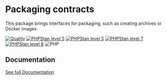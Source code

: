 Packaging contracts
===

This package brings interfaces for packaging, such as creating archives or Docker images.


[![Quality](https://github.com/php-etl/packaging-contracts/actions/workflows/quality.yaml/badge.svg)](https://github.com/php-etl/packaging-contracts/actions/workflows/quality.yaml)
[![PHPStan level 5](https://github.com/php-etl/packaging-contracts/actions/workflows/phpstan-5.yaml/badge.svg)](https://github.com/php-etl/packaging-contracts/actions/workflows/phpstan-5.yaml)
[![PHPStan level 5](https://github.com/php-etl/packaging-contracts/actions/workflows/phpstan-6.yaml/badge.svg)](https://github.com/php-etl/packaging-contracts/actions/workflows/phpstan-6.yaml)
[![PHPStan level 7](https://github.com/php-etl/packaging-contracts/actions/workflows/phpstan-7.yaml/badge.svg)](https://github.com/php-etl/packaging-contracts/actions/workflows/phpstan-7.yaml)
[![PHPStan level 8](https://github.com/php-etl/packaging-contracts/actions/workflows/phpstan-8.yaml/badge.svg)](https://github.com/php-etl/packaging-contracts/actions/workflows/phpstan-8.yaml)
![PHP](https://img.shields.io/packagist/php-v/php-etl/packaging-contracts)

Documentation
---

[See full Documentation](https://php-etl.github.io/documentation)

